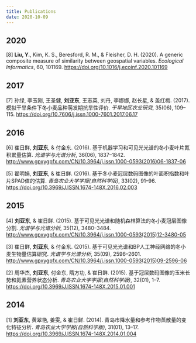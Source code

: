```yaml
---
title: Publications
date: 2020-10-09
---
```


## 2020

[8] **Liu, Y.**, Kim, K. S., Beresford, R. M., & Fleisher, D. H. (2020). A generic composite measure of similarity between geospatial variables. *Ecological Informatics*, 60, 101169. https://doi.org/10.1016/j.ecoinf.2020.101169

## 2017

[7] 孙绿, 李玉刚, 王圣健, **刘亚东**, 王志英, 刘丹, 李娜娜, 赵长星, & 盖红梅. (2017). 模拟干旱条件下冬小麦品种萌发期抗旱性评价. *干旱地区农业研究*, 35(06), 109–115. https://doi.org/10.7606/j.issn.1000-7601.2017.06.17

## 2016

[6] 崔日鲜, **刘亚东**, & 付金东. (2016). 基于机器学习和可见光光谱的冬小麦叶片氮积累量估算. *光谱学与光谱分析*, 36(06), 1837–1842. http://www.gpxygpfx.com/CN/10.3964/j.issn.1000-0593(2016)06-1837-06

[5] 翟明娟, **刘亚东**, & 崔日鲜. (2016). 基于冬小麦冠层数码图像的叶面积指数和叶片SPAD值的估算. *青岛农业大学学报(自然科学版)*, 33(02), 91–96. https://doi.org/10.3969/J.ISSN.1674-148X.2016.02.003

## 2015

[4] **刘亚东**, & 崔日鲜. (2015). 基于可见光光谱和随机森林算法的冬小麦冠层图像分割. *光谱学与光谱分析*, 35(12), 3480–3484. http://www.gpxygpfx.com/CN/10.3964/j.issn.1000-0593(2015)12-3480-05

[3] 崔日鲜, **刘亚东**, & 付金东. (2015). 基于可见光光谱和BP人工神经网络的冬小麦生物量估算研究. *光谱学与光谱分析*, 35(09), 2596–2601. http://www.gpxygpfx.com/CN/10.3964/j.issn.1000-0593(2015)09-2596-06

[2] 周华杰, **刘亚东**, 付金东, 隋方功, & 崔日鲜. (2015). 基于冠层数码图像的玉米长势和氮素营养状态分析. *青岛农业大学学报(自然科学版)*, 32(01), 1–7. https://doi.org/10.3969/J.ISSN.1674-148X.2015.01.001

## 2014

[1] **刘亚东**, 黄翠艳, 姜雯, & 崔日鲜. (2014). 青岛市降水量和参考作物蒸散量的变化特征分析. *青岛农业大学学报(自然科学版)*, 31(01), 13–17. https://doi.org/10.3969/J.ISSN.1674-148X.2014.01.004
